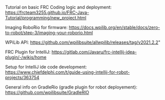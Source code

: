 Tutorial on basic FRC Coding logic and deployment:
https://frcteam3255.github.io/FRC-Java-Tutorial/programming/new_project.html

Imaging RoboRio for firmware:
https://docs.wpilib.org/en/stable/docs/zero-to-robot/step-3/imaging-your-roborio.html

WPiLib API:
https://github.com/wpilibsuite/allwpilib/releases/tag/v2021.2.2"

FRC Plugin for IntelliJ:
https://gitlab.com/Javaru/frc-intellij-idea-plugin/-/wikis/home

Setup for IntelliJ ide code development:
https://www.chiefdelphi.com/t/guide-using-intellij-for-robot-projects/363754 

General info on GradleRio (gradle plugin for robot deployement):
https://github.com/wpilibsuite/GradleRIO 



